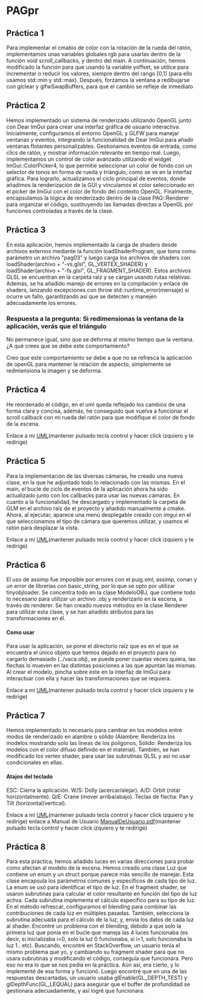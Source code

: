 # PAGpr

## Práctica 1

Para implementar el cmabio de color con la rotación de la rueda del ratón, implementamos unas variables globales rgb para usarlas dentro de la función void scroll_callbacks, y dentro del main.
A continuación, hemos modificado la función para que usando la variable yoffset, se utilice para incrementar o reducir los valores, siempre dentro del rango [0,1] (para ello usamos std::min y std::max).
Después, forzamos la ventana a redibujarse con glclear y glfwSwapBuffers, para que el cambio se refleje de inmediato

## Práctica 2

Hemos implementado un sistema de renderizado utilizando OpenGL junto con Dear ImGui para crear una interfaz gráfica de usuario interactiva. Inicialmente, configuramos el entorno OpenGL y GLFW para manejar ventanas y eventos, integrando la funcionalidad de Dear ImGui para añadir ventanas flotantes personalizables. Gestionamos eventos de entrada, como clics de ratón, y mostrar información relevante en tiempo real. Luego, implementamos un control de color avanzado utilizando el widget ImGui::ColorPicker4, lo que permitie seleccionar un color de fondo con un selector de tonos en forma de rueda y triángulo, como se ve en la interfaz gráfica. 
Para lograrlo, actualizamos el ciclo principal de eventos, donde añadimos la renderización de la GUI y vinculamos el color seleccionado en el picker de ImGui con el color de fondo del contexto OpenGL. Finalmente, encapsulamos la lógica de renderizado dentro de la clase PAG::Renderer para organizar el código, sustituyendo las llamadas directas a OpenGL por funciones controladas a través de la clase.

## Práctica 3

En esta aplicación, hemos implementado la carga de shaders desde archivos externos mediante la función loadShaderProgram, que toma como parámetro un archivo "pag03" y luego carga los archivos de shaders con loadShader(archivo + "-vs.glsl", GL_VERTEX_SHADER) y loadShader(archivo + "-fs.glsl", GL_FRAGMENT_SHADER). 
Estos archivos GLSL se encuentran en la carpeta raíz y se cargan usando rutas relativas. Además, se ha añadido manejo de errores en la compilación y enlace de shaders, lanzando excepciones con throw std::runtime_error(mensaje) si ocurre un fallo, garantizando así que se detecten y manejen adecuadamente los errores.

### Respuesta a la pregunta: Si redimensionas la ventana de la aplicación, verás que el triángulo
No permanece igual, sino que se deforma al mismo tiempo que la ventana. ¿A qué crees que se
debe este comportamiento?

Creo que este comportamiento se debe a que no se refresca la aplicación de openGL para mantener la relación de aspecto, simplemente se redmiensiona la imagen y se deforma.

## Práctica 4

He reordenado el código, en el uml queda reflejado los cambios de una forma clara y concisa, además, he conseguido que vuelva a funcionar el scroll callback con mi rueda del ratón para que modifique el color de fondo de la escena.

Enlace a mi [UML](UML.puml)(mantener pulsado tecla control y hacer click izquiero y te redirige)

## Práctica 5

Para la implementación de las diversas cámaras, he creado una nueva clase, en la que he adjuntado todo lo relacionado con las mismas. En el main, el bucle de ciclo de eventos de la aplicación ahora ha sido actualizado junto con los callbacks para usar las nuevas cámaras.
En cuanto a la funcionalidad, he descargado y implementado la carpeta de GLM en el archivo raíz de el proyecto y añadido manualmente a cmake.
Ahora, al ejecutar, aparece una menú desplegable creado con imgui en el que seleccionamos el tipo de cámara que queremos utilizar, y usamos el ratón para desplazar la vista.

Enlace a mi [UML](UML.puml)(mantener pulsado tecla control y hacer click izquiero y te redirige)

## Práctica 6

El uso de assimp fue imposible por errores con el puig.xml, assimp, conan y un error de librerías con basic_string, por lo que se opto por utilizar tinyobjloader.
Se concentra todo en la clase ModeloOBJ, que contiene todo lo necesario para utilizar un archivo .obj y renderizarlo en la escena, a través de renderer.
Se han creado nuevos métodos en la clase Renderer para utilizar esta clase, y se han añadido atributos para las transformaciones en él.

#### Como usar

Para usar la aplicación, se pone el directorio raíz que es en el que se encuentra el único objeto que hemos dejado en el proyecto para no cargarlo demasiado (../vaca.obj), se puede poner cuantas veces quiera, las flechas lo mueven en las distintas posiciones a las que apuntan las mismas.
Al crear el modelo, pincha sobre este en la interfaz de ImGui para interactuar con ella y hacer las transformaciones que se requiera.

Enlace a mi [UML](UML.puml)(mantener pulsado tecla control y hacer click izquiero y te redirige)

## Práctica 7

Hemos implementado lo necesario para cambiar en los modelos entre modos de renderizado en alambre o sólido (Alambre: Renderiza los modelos mostrando solo las líneas de los polígonos, Sólido: Renderiza los modelos con el color difuso definido en el material).
También, se han modificado los vertex shader, para usar las subrutinas GLSL y asi no usar condicionales en ellas.

#### Atajos del teclado
ESC: Cierra la aplicación.
W/S: Dolly (acercar/alejar).
A/D: Orbit (rotar horizontalmente).
Q/E: Crane (mover arriba/abajo).
Teclas de flecha: Pan y Tilt (horizontal/vertical).

Enlace a mi [UML](UML.puml)(mantener pulsado tecla control y hacer click izquiero y te redirige)
enlace a Manual de Usuario [ManualDeUsuario.pdf](ManualDeUsuario.pdf)(mantener pulsado tecla control y hacer click izquiero y te redirige)

## Práctica 8

Para esta práctica, hemos añadido luces en varias direcciones para probar como afectan al modelo de la escena. Hemos creado una clase Luz que contiene un enum y un struct porque parece más sencillo de manejar.
Esta clase encapsula los parámetros comunes y específicos de cada tipo de luz. La enum se usó para identificar el tipo de luz. 
En el fragment shader, se usaron subrutinas para calcular el color resultante en función del tipo de luz activa. Cada subrutina implementa el cálculo específico para su tipo de luz.
En el método refrescar, configuramos el blending para combinar las contribuciones de cada luz en múltiples pasadas. También, selecciona la subrutina adecuada para el cálculo de la luz, y, envia los datos de cada luz al shader.
Encontré un problema con el blending, debido a que solo la primera luz que ponía en el bucle que maneja las 4 luces funcionaba (es decir, si inicializaba i=0, solo la luz 0 funcionaba, si i=1, solo funcionaba la luz 1.. etc).
Buscando, encontré en StackOverflow, un usuario tenía el mismo problema que yo, y cambiando su fragment shader para que no usara subrutinas y modificando el código, conseguía que funcionara. Pero eso no era lo que se nos pedía en la práctica.
Aún así, era cierto, y lo implementé de esa forma y funcionó. Luego encontré que en una de las respuestas descartadas, un usuario usaba glEnable(GL_DEPTH_TEST) y glDepthFunc(GL_LEQUAL) para asegurar que el buffer de profundidad se gestionara adecuadamente, y así logré que funcionara.